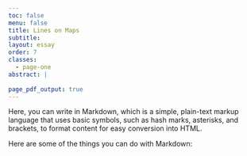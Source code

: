 ```yaml
---
toc: false
menu: false
title: Lines on Maps
subtitle:
layout: essay
order: 7
classes:
  - page-one
abstract: |
  
page_pdf_output: true
---
```

Here, you can write in Markdown, which is a simple, plain-text markup language that uses basic symbols, such as hash marks, asterisks, and brackets, to format content for easy conversion into HTML. 

Here are some of the things you can do with Markdown: